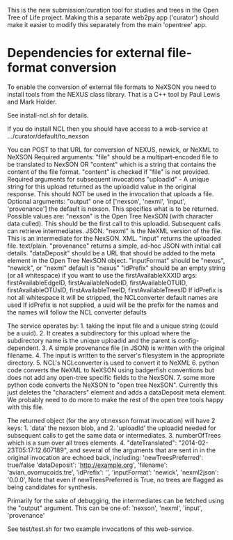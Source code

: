 This is the new submission/curation tool for studies and trees in the Open Tree of Life project. Making this a separate web2py app ('curator') should make it easier to modify this separately from the main 'opentree' app.


Dependencies for external file-format conversion
================================================
To enable the conversion of external file formats to NeXSON you need to install tools
from the NEXUS class library. That is a C++ tool by Paul Lewis and Mark Holder.

See install-ncl.sh for details.

If you do install NCL then you should have access to a web-service at .../curator/default/to_nexson

You can POST to that URL for conversion of NEXUS, newick, or NeXML to NeXSON
Required arguments:
    "file" should be a multipart-encoded file to be translated to NexSON
          OR
    "content" which is a string that contains the content of the file
        format. "content" is checked if "file" is not provided.
Required arguments for subsequent invocations
    "uploadId" - A unique string for this upload returned as 
        the uploadid value in the original response. This should NOT be 
        used in the invocation that uploads a file.
Optional arguments:
    "output" one of ['nexson', 'nexml', 'input', 'provenance']
        the default is nexson. This specifies what is to be returned.
        Possible values are: 
        "nexson" is the Open Tree NexSON (with character data culled).
            This should be the first call to this uploadid. Subsequent
            calls can retrieve intermediates. JSON.
        "nexml" is the NeXML version of the file. This is an intermediate
            for the NexSON. XML.
        "input" returns the uploaded file. text/plain.
        "provenance" returns a simple, ad-hoc JSON with initial call details.
    "dataDeposit" should be a URL that should be added to the meta element
        in the Open Tree NexSON object.
    "inputFormat" should be "nexus", "newick", or "nexml"
        default is "nexus"
    "idPrefix" should be an empty string (or all whitespace) if you want 
            to use the firstAvailableXXXID args:
        firstAvailableEdgeID,
        firstAvailableNodeID,
        firstAvailableOTUID,
        firstAvailableOTUsID,
        firstAvailableTreeID,
        firstAvailableTreesID
      If idPrefix is not all whitespace it will be stripped, 
        the NCLconverter default names are used
      If idPrefix is not supplied, a uuid will be the prefix for the 
        names and the names will follow the NCL converter defaults

The service operates by:
    1. taking the input file and a unique string (could be a uuid).
    2. It creates a subdirectory for this upload where the subdirectory name
        is the unique uploadid and the parent is config-dependent.
    3. A simple provenance file (in JSON) is written with the original filename.
    4. The input is written to the server's filesystem in the appropriate directory.
    5. NCL's NCLconverter is used to convert it to NeXML
    6. python code converts the NeXML to NeXSON using badgerfish conventions
        but does not add any open-tree specific fields to the NexSON.
    7. some more python code converts the NeXSON to "open tree NexSON". Currently this just deletes the "characters" element and adds a dataDeposit meta element. We probably need to do more to make the rest of the open tree tools happy with this file.

The returned object (for the any ot:nexson format invocation) will have 2 keys:
    1. 'data' the nexson blob, and 
    2. 'uploadId' the uploadid needed for subsequent calls to get the same data
        or intermediates.
    3. numberOfTrees which is a sum over all trees elements.
    4. "dateTranslated": "2014-02-23T05:17:12.607189", 
and several of the arguments that are sent in in the original invocation 
are echoed back, including:
    'newTreesPreferred': true/false
    'dataDeposit': 'http://example.org', 
    'filename': 'avian_ovomucoids.tre', 
    'idPrefix': '', 
    'inputFormat': 'newick', 
    'nexml2json': '0.0.0', 
Note that even if newTreesPreferred is True, no trees are flagged as
being candidates for synthesis.

Primarily for the sake of debugging, the intermediates can be fetched using the "output" argument. This can be one of: 'nexson', 'nexml', 'input', 'provenance'

See test/test.sh for two example invocations of this web-service.
